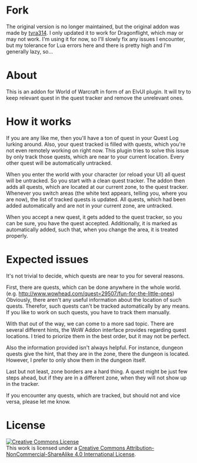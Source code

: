 Fork
=====
The original version is no longer maintained, but the original addon was made by [tyra314](https://github.com/tyra314/ElvUI_SmartQuestTracker). I only updated it to work for Dragonflight, which may or may not work. I'm using it for now, so I'll slowly fix any issues I encounter, but my tolerance for Lua errors here and there is pretty high and I'm generally lazy, so...

About
=====

This is an addon for World of Warcraft in form of an ElvUI plugin.
It will try to keep relevant quest in the quest tracker and remove the unrelevant ones.

How it works
============

If you are any like me, then you'll have a ton of quest in your Quest Log lurking around.
Also, your quest tracked is filled with quests, which you're not even remotely working on right now.
This plugin tries to solve this issue by only track those quests, which are near to your current location.
Every other quest will be automatically untracked. 

When you enter the world with your character (or reload your UI) all quest will be untracked.
So you start with a clean quest tracker. The addon then adds all quests, which are located at
our current zone, to the quest tracker. Whenever you switch areas (the white text appears, 
telling you, where you are now), the list of tracked quests is updated. All quests, which had
been added automatically and are not in your current zone, are untracked.

When you accept a new quest, it gets added to the quest tracker, so you can be sure, you have 
the quest accepted. Additionally, it is marked as automatically added, such that, when you
change the area, it is treated properly.

Expected issues
===================

It's not trivial to decide, which quests are near to you for several reasons.

First, there are quests, which can be done anywhere in the whole world.
(e.g. http://www.wowhead.com/quest=29507/fun-for-the-little-ones)
Obviously, there aren't any useful information about the location of such quests.
Therefor, such quests can't be tracked automatically by any means.
If you like to work on such quests, you have to track them manually.

With that out of the way, we can come to a more sad topic. There are several different
hints, the WoW Addon interface provides regarding quest locations. I tried to priorize
them in the best order, but it may not be perfect.

Also the information provided isn't always helpful. For instance, dungeon quests give
the hint, that they are in the zone, there the dungeon is located. However, I prefer
to only show them in the dungeon itself.

Last but not least, zone borders are a hard thing. A quest might be just few steps ahead,
but if they are in a different zone, when they will not show up in the tracker.

If you encounter any quests, which are tracked, but should not and vice versa, please let me know.

License
=======

<a rel="license" href="http://creativecommons.org/licenses/by-nc-sa/4.0/"><img alt="Creative Commons License" style="border-width:0" src="https://i.creativecommons.org/l/by-nc-sa/4.0/88x31.png" /></a><br />This work is licensed under a <a rel="license" href="http://creativecommons.org/licenses/by-nc-sa/4.0/">Creative Commons Attribution-NonCommercial-ShareAlike 4.0 International License</a>.
